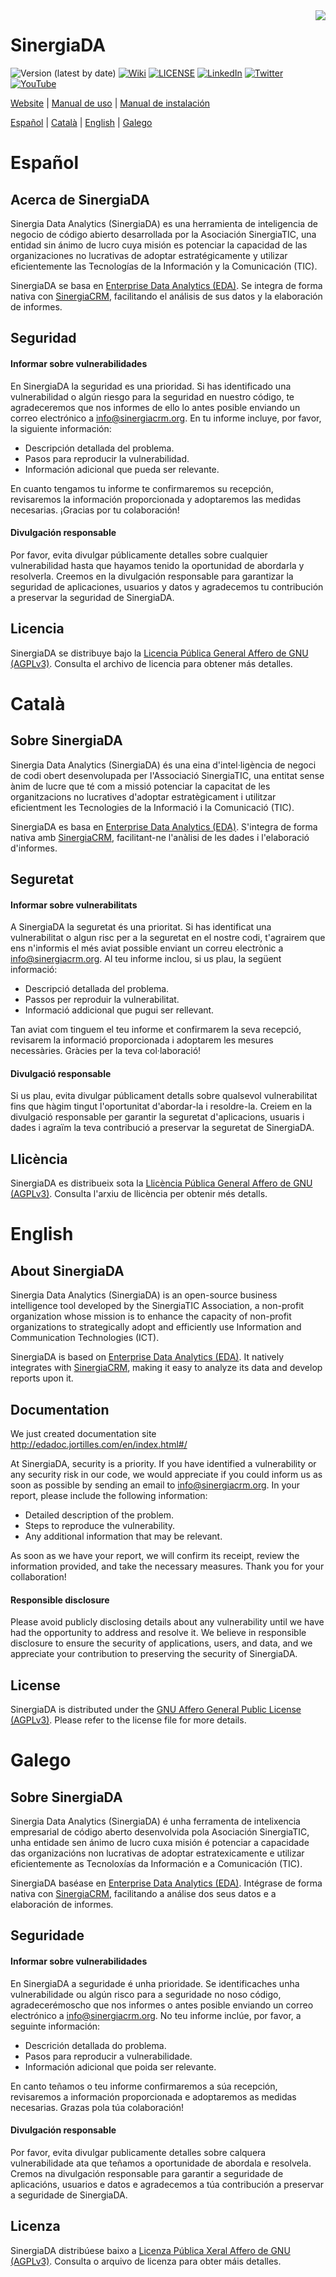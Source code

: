 <a href="https://www.sinergiacrm.org/sinergia-data-analytics">
  <img  src="eda/eda_app/src/assets/images/logos/stic_200x67.png" align="right"  />
</a>

# SinergiaDA
![Version (latest by date)](https://img.shields.io/github/v/release/SinergiaTIC/SinergiaDA?label=Version)
[![Wiki](https://img.shields.io/badge/Information-Wiki-lightgray)](https://wiki.sinergiacrm.org/index.php?title=Manual_de_SinergiaDA)
[![LICENSE](https://img.shields.io/badge/License-AGPL_v3-orange.svg)](./LICENSE.txt)
[![LinkedIn](https://img.shields.io/badge/LinkedIn-0077B5)](https://www.linkedin.com/company/sinergiatic)
[![Twitter](https://img.shields.io/twitter/follow/sinergiacrm?style=social&label=Follow)](https://twitter.com/SinergiaCRM)
[![YouTube](https://img.shields.io/badge/Youtube-FF0000)](https://www.youtube.com/@SinergiaCRM)

[Website](https://www.sinergiacrm.org/sinergia-data-analytics) | 
[Manual de uso](https://wiki.sinergiacrm.org/index.php?title=Manual_de_SinergiaDA) |
[Manual de instalación](https://github.com/SinergiaTIC/SinergiaDA/wiki/Instalaci%C3%B3n-de-SinergiaDA)

[Español](#español) | [Català](#català) | [English](#english) | [Galego](#galego)

# Español

## Acerca de SinergiaDA

Sinergia Data Analytics (SinergiaDA) es una herramienta de inteligencia de negocio de código abierto desarrollada por la Asociación SinergiaTIC, una entidad sin ánimo de lucro cuya misión es potenciar la capacidad de las organizaciones no lucrativas de adoptar estratégicamente y utilizar eficientemente las Tecnologías de la Información y la Comunicación (TIC).

SinergiaDA se basa en [Enterprise Data Analytics (EDA)](https://eda.jortilles.com/). Se integra de forma nativa con [SinergiaCRM](https://github.com/SinergiaTIC/SinergiaCRM), facilitando el análisis de sus datos y la elaboración de informes.

## Seguridad

#### Informar sobre vulnerabilidades

En SinergiaDA la seguridad es una prioridad. Si has identificado una vulnerabilidad o algún riesgo para la seguridad en nuestro código, te agradeceremos que nos informes de ello lo antes posible enviando un correo electrónico a [info@sinergiacrm.org](mailto:info@sinergiacrm.org). En tu informe incluye, por favor, la siguiente información:

- Descripción detallada del problema.
- Pasos para reproducir la vulnerabilidad.
- Información adicional que pueda ser relevante.

En cuanto tengamos tu informe te confirmaremos su recepción, revisaremos la información proporcionada y adoptaremos las medidas necesarias. ¡Gracias por tu colaboración!

#### Divulgación responsable

Por favor, evita divulgar públicamente detalles sobre cualquier vulnerabilidad hasta que hayamos tenido la oportunidad de abordarla y resolverla. Creemos en la divulgación responsable para garantizar la seguridad de aplicaciones, usuarios y datos y agradecemos tu contribución a preservar la seguridad de SinergiaDA.

## Licencia
SinergiaDA se distribuye bajo la [Licencia Pública General Affero de GNU (AGPLv3)](./LICENSE.txt). Consulta el archivo de licencia para obtener más detalles.

# Català

## Sobre SinergiaDA

Sinergia Data Analytics (SinergiaDA) és una eina d'intel·ligència de negoci de codi obert desenvolupada per l'Associació SinergiaTIC, una entitat sense ànim de lucre que té com a missió potenciar la capacitat de les organitzacions no lucratives d'adoptar estratègicament i utilitzar eficientment les Tecnologies de la Informació i la Comunicació (TIC).

SinergiaDA es basa en [Enterprise Data Analytics (EDA)](https://eda.jortilles.com/). S'integra de forma nativa amb [SinergiaCRM](https://github.com/SinergiaTIC/SinergiaCRM), facilitant-ne l'anàlisi de les dades i l'elaboració d'informes.

## Seguretat

#### Informar sobre vulnerabilitats

A SinergiaDA la seguretat és una prioritat. Si has identificat una vulnerabilitat o algun risc per a la seguretat en el nostre codi, t'agrairem que ens n'informis el més aviat possible enviant un correu electrònic a [info@sinergiacrm.org](mailto:info@sinergiacrm.org). Al teu informe inclou, si us plau, la següent informació:

- Descripció detallada del problema.
- Passos per reproduir la vulnerabilitat.
- Informació addicional que pugui ser rellevant.

Tan aviat com tinguem el teu informe et confirmarem la seva recepció, revisarem la informació proporcionada i adoptarem les mesures necessàries. Gràcies per la teva col·laboració!

#### Divulgació responsable

Si us plau, evita divulgar públicament detalls sobre qualsevol vulnerabilitat fins que hàgim tingut l'oportunitat d'abordar-la i resoldre-la. Creiem en la divulgació responsable per garantir la seguretat d'aplicacions, usuaris i dades i agraïm la teva contribució a preservar la seguretat de SinergiaDA.

## Llicència
SinergiaDA es distribueix sota la [Llicència Pública General Affero de GNU (AGPLv3)](./LICENSE.txt). Consulta l'arxiu de llicència per obtenir més detalls.

# English

## About SinergiaDA

Sinergia Data Analytics (SinergiaDA) is an open-source business intelligence tool developed by the SinergiaTIC Association, a non-profit organization whose mission is to enhance the capacity of non-profit organizations to strategically adopt and efficiently use Information and Communication Technologies (ICT).

SinergiaDA is based on [Enterprise Data Analytics (EDA)](https://eda.jortilles.com/). It natively integrates with [SinergiaCRM](https://github.com/SinergiaTIC/SinergiaCRM), making it easy to analyze its data and develop reports upon it.


## Documentation
We just created documentation site http://edadoc.jortilles.com/en/index.html#/

At SinergiaDA, security is a priority. If you have identified a vulnerability or any security risk in our code, we would appreciate if you could inform us as soon as possible by sending an email to [info@sinergiacrm.org](mailto:info@sinergiacrm.org). In your report, please include the following information:

- Detailed description of the problem.
- Steps to reproduce the vulnerability.
- Any additional information that may be relevant.

As soon as we have your report, we will confirm its receipt, review the information provided, and take the necessary measures. Thank you for your collaboration!

#### Responsible disclosure

Please avoid publicly disclosing details about any vulnerability until we have had the opportunity to address and resolve it. We believe in responsible disclosure to ensure the security of applications, users, and data, and we appreciate your contribution to preserving the security of SinergiaDA.

## License
SinergiaDA is distributed under the [GNU Affero General Public License (AGPLv3)](./LICENSE.txt). Please refer to the license file for more details.

# Galego

## Sobre SinergiaDA

Sinergia Data Analytics (SinergiaDA) é unha ferramenta de intelixencia empresarial de código aberto desenvolvida pola Asociación SinergiaTIC, unha entidade sen ánimo de lucro cuxa misión é potenciar a capacidade das organizacións non lucrativas de adoptar estratexicamente e utilizar eficientemente as Tecnoloxías da Información e a Comunicación (TIC).

SinergiaDA baséase en [Enterprise Data Analytics (EDA)](https://eda.jortilles.com/). Intégrase de forma nativa con [SinergiaCRM](https://github.com/SinergiaTIC/SinergiaCRM), facilitando a análise dos seus datos e a elaboración de informes.

## Seguridade

#### Informar sobre vulnerabilidades

En SinergiaDA a seguridade é unha prioridade. Se identificaches unha vulnerabilidade ou algún risco para a seguridade no noso código, agradecerémoscho que nos informes o antes posible enviando un correo electrónico a [info@sinergiacrm.org](mailto:info@sinergiacrm.org). No teu informe inclúe, por favor, a seguinte información:

- Descrición detallada do problema.
- Pasos para reproducir a vulnerabilidade.
- Información adicional que poida ser relevante.

En canto teñamos o teu informe confirmaremos a súa recepción, revisaremos a información proporcionada e adoptaremos as medidas necesarias. Grazas pola túa colaboración!

#### Divulgación responsable

Por favor, evita divulgar publicamente detalles sobre calquera vulnerabilidade ata que teñamos a oportunidade de abordala e resolvela. Cremos na divulgación responsable para garantir a seguridade de aplicacións, usuarios e datos e agradecemos a túa contribución a preservar a seguridade de SinergiaDA.

## Licenza
SinergiaDA distribúese baixo a [Licenza Pública Xeral Affero de GNU (AGPLv3)](./LICENSE.txt). Consulta o arquivo de licenza para obter máis detalles.
